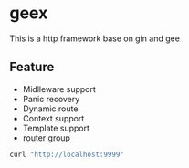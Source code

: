 # geex

This is a http framework base on gin and gee
## Feature
* Midlleware support
* Panic recovery
* Dynamic route
* Context support
* Template support
* router group



```go
curl "http://localhost:9999"
```